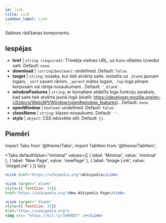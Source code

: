 ```yaml
---
id: link
title: Link
sidebar_label: Link
---
```


Saiknes rādīšanas komponents.

## Iespējas

* __href__ | `string (required)`: Tīmekļa vietnes URL, uz kuru vēlaties izveidot saiti. Default: `none`.
* __download__ | `(string|boolean)`: undefined. Default: `false`.
* __target__ | `string`: nosaka, kur tiek atvērta saite: iestatīts uz `_blank` jaunam logam, `_self` savam rāmim, `_parent` mātes logam, `_top` loga pilnam korpusam vai rāmja nosaukumam.. Default: `'_blank'`.
* __windowFeatures__ | `string`: ar komatiem atdalīts loga funkciju saraksts, kad saite tiek atvērta jaunā logā (skatīt: https://developer.mozilla.org/en-US/docs/Web/API/Window/open#window_features).. Default: `none`.
* __openWindow__ | `boolean`: undefined. Default: `false`.
* __className__ | `string`: klases nosaukums. Default: `''`.
* __style__ | `object`: CSS iebūvētie stili. Default: `{}`.


## Piemēri

import Tabs from '@theme/Tabs';
import TabItem from '@theme/TabItem';

<Tabs
    defaultValue="minimal"
    values={[
        { label: 'Minimal', value: 'minimal' },
        { label: 'New Page', value: 'newPage' },
        { label: 'Image Link', value: 'imageLink' }
    ]}
    lazy
>
<TabItem value="minimal">

```jsx live
<Link href="https://wikipedia.org">Wikipedia</Link>
```

</TabItem>

<TabItem value="newPage">

```jsx live
<Link target="_blank" 
style={{ fontSize: 35}}
href="https://wikipedia.org">New Wikipedia Page</Link>
```
</TabItem>

<TabItem value="imageLink">

```jsx live
<Link target="_blank" 
style={{ fontSize: 35}}
href="https://wikipedia.org">
<img src= "https://bit.ly/3aM4OU7" /></Link>
```

</TabItem>

</Tabs>
